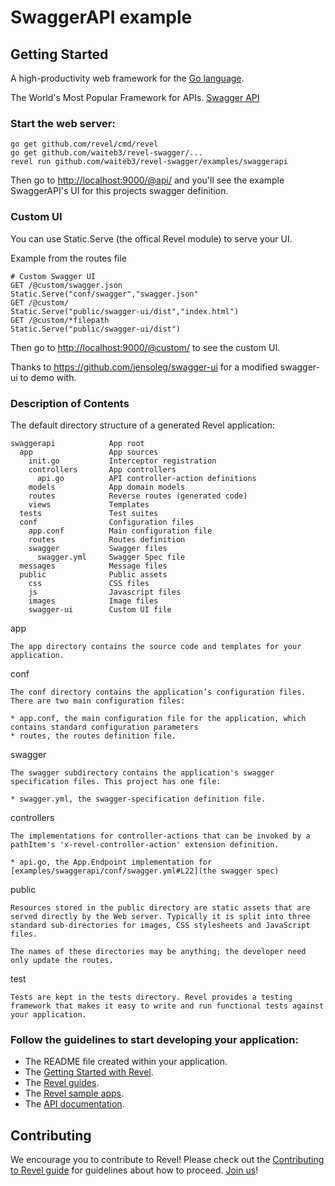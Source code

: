 # SwaggerAPI example

## Getting Started

A high-productivity web framework for the [Go language](http://www.golang.org/).

The World's Most Popular Framework for APIs. [Swagger API](http://swagger.io)

### Start the web server:

```
go get github.com/revel/cmd/revel
go get github.com/waiteb3/revel-swagger/...
revel run github.com/waiteb3/revel-swagger/examples/swaggerapi
```

Then go to [http://localhost:9000/@api/](http://localhost:9000/@api/) and you'll see
the example SwaggerAPI's UI for this projects swagger definition.

### Custom UI

You can use Static.Serve (the offical Revel module) to serve your UI.

Example from the routes file
```
# Custom Swagger UI
GET /@custom/swagger.json                       Static.Serve("conf/swagger","swagger.json"
GET /@custom/                                   Static.Serve("public/swagger-ui/dist","index.html")
GET /@custom/*filepath                          Static.Serve("public/swagger-ui/dist")
```

Then go to [http://localhost:9000/@custom/](http://localhost:9000/@custom/) to see
the custom UI.

Thanks to https://github.com/jensoleg/swagger-ui for a modified swagger-ui to demo with.

### Description of Contents

The default directory structure of a generated Revel application:

    swaggerapi            App root
      app                 App sources
        init.go           Interceptor registration
        controllers       App controllers
          api.go          API controller-action definitions
        models            App domain models
        routes            Reverse routes (generated code)
        views             Templates
      tests               Test suites
      conf                Configuration files
        app.conf          Main configuration file
        routes            Routes definition
        swagger           Swagger files
          swagger.yml     Swagger Spec file
      messages            Message files
      public              Public assets
        css               CSS files
        js                Javascript files
        images            Image files
        swagger-ui        Custom UI file

app

    The app directory contains the source code and templates for your application.

conf

    The conf directory contains the application’s configuration files. There are two main configuration files:

    * app.conf, the main configuration file for the application, which contains standard configuration parameters
    * routes, the routes definition file.

swagger

    The swagger subdirectory contains the application's swagger specification files. This project has one file:

	* swagger.yml, the swagger-specification definition file.

controllers

    The implementations for controller-actions that can be invoked by a pathItem's 'x-revel-controller-action' extension definition.

    * api.go, the App.Endpoint implementation for [examples/swaggerapi/conf/swagger.yml#L22](the swagger spec)

public

    Resources stored in the public directory are static assets that are served directly by the Web server. Typically it is split into three standard sub-directories for images, CSS stylesheets and JavaScript files.

    The names of these directories may be anything; the developer need only update the routes.

test

    Tests are kept in the tests directory. Revel provides a testing framework that makes it easy to write and run functional tests against your application.

### Follow the guidelines to start developing your application:

* The README file created within your application.
* The [Getting Started with Revel](http://revel.github.io/tutorial/index.html).
* The [Revel guides](http://revel.github.io/manual/index.html).
* The [Revel sample apps](http://revel.github.io/samples/index.html).
* The [API documentation](http://revel.github.io/docs/godoc/index.html).

## Contributing
We encourage you to contribute to Revel! Please check out the [Contributing to Revel
guide](https://github.com/revel/revel/blob/master/CONTRIBUTING.md) for guidelines about how
to proceed. [Join us](https://groups.google.com/forum/#!forum/revel-framework)!
